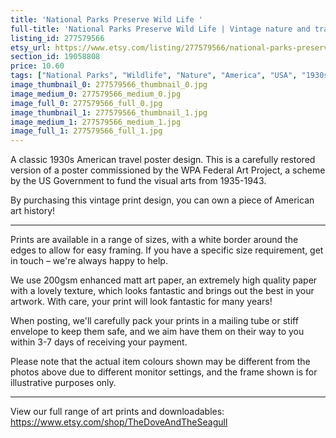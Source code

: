 ```yaml
---
title: 'National Parks Preserve Wild Life '
full-title: 'National Parks Preserve Wild Life | Vintage nature and travel poster print'
listing_id: 277579566
etsy_url: https://www.etsy.com/listing/277579566/national-parks-preserve-wild-life?utm_source=site&utm_medium=api&utm_campaign=api
section_id: 19058808
price: 10.60
tags: ["National Parks", "Wildlife", "Nature", "America", "USA", "1930s", "Travel", "Wall art", "Retro", "Vintage", "Vintage poster", "Poster print", "WPA"]
image_thumbnail_0: 277579566_thumbnail_0.jpg
image_medium_0: 277579566_medium_0.jpg
image_full_0: 277579566_full_0.jpg
image_thumbnail_1: 277579566_thumbnail_1.jpg
image_medium_1: 277579566_medium_1.jpg
image_full_1: 277579566_full_1.jpg
---
```

A classic 1930s American travel poster design. This is a carefully restored version of a poster commissioned by the WPA Federal Art Project, a scheme by the US Government to fund the visual arts from 1935-1943.

By purchasing this vintage print design, you can own a piece of American art history!

---

Prints are available in a range of sizes, with a white border around the edges to allow for easy framing. If you have a specific size requirement, get in touch – we&#39;re always happy to help.

We use 200gsm enhanced matt art paper, an extremely high quality paper with a lovely texture, which looks fantastic and brings out the best in your artwork. With care, your print will look fantastic for many years!

When posting, we&#39;ll carefully pack your prints in a mailing tube or stiff envelope to keep them safe, and we aim have them on their way to you within 3-7 days of receiving your payment.

Please note that the actual item colours shown may be different from the photos above due to different monitor settings, and the frame shown is for illustrative purposes only.

---

View our full range of art prints and downloadables:
https://www.etsy.com/shop/TheDoveAndTheSeagull
